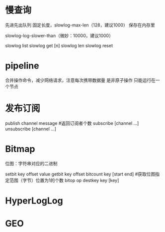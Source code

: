 # 慢查询
先进先出队列
固定长度，slowlog-max-len（128，建议1000）
保存在内存里

slowlog-log-slower-than（微妙：10000，建议1000）

slowlog list
slowlog get [n]
slowlog len
slowlog reset

# pipeline
合并操作命令，减少网络请求，注意每次携带数据量
是非原子操作
只能运行在一个节点

# 发布订阅
publish channel message #返回订阅者个数
subscribe [channel ...]
unsubscribe [channel ...]

# Bitmap
位图：字符串对应的二进制

setbit key offset value
getbit key offset
bitcount key [start end] #获取位图指定范围（字节）位置为1的个数
bitop op destkey key [key]

# HyperLogLog

# GEO
